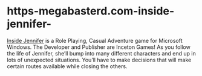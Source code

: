 # https-megabasterd.com-inside-jennifer-
[Inside Jennifer](https://megabasterd.com/inside-jennifer/) is a Role Playing, Casual Adventure game for Microsoft Windows. The Developer and Publisher are Inceton Games! As you follow the life of Jennifer, she’ll bump into many different characters and end up in lots of unexpected situations. You’ll have to make decisions that will make certain routes available while closing the others.
